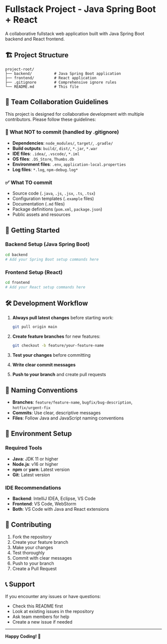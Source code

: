 # Fullstack Project - Java Spring Boot + React

A collaborative fullstack web application built with Java Spring Boot backend and React frontend.

## 🏗️ Project Structure

```
project-root/
├── backend/          # Java Spring Boot application
├── frontend/         # React application
├── .gitignore        # Comprehensive ignore rules
└── README.md         # This file
```

## 👥 Team Collaboration Guidelines

This project is designed for collaborative development with multiple contributors. Please follow these guidelines:

### 🚫 What NOT to commit (handled by .gitignore)
- **Dependencies**: `node_modules/`, `target/`, `.gradle/`
- **Build outputs**: `build/`, `dist/`, `*.jar`, `*.war`
- **IDE files**: `.idea/`, `.vscode/`, `*.iml`
- **OS files**: `.DS_Store`, `Thumbs.db`
- **Environment files**: `.env`, `application-local.properties`
- **Log files**: `*.log`, `npm-debug.log*`

### ✅ What TO commit
- Source code (`.java`, `.js`, `.jsx`, `.ts`, `.tsx`)
- Configuration templates (`.example` files)
- Documentation (`.md` files)
- Package definitions (`pom.xml`, `package.json`)
- Public assets and resources

## 🚀 Getting Started

### Backend Setup (Java Spring Boot)
```bash
cd backend
# Add your Spring Boot setup commands here
```

### Frontend Setup (React)
```bash
cd frontend
# Add your React setup commands here
```

## 🛠️ Development Workflow

1. **Always pull latest changes** before starting work:
   ```bash
   git pull origin main
   ```

2. **Create feature branches** for new features:
   ```bash
   git checkout -b feature/your-feature-name
   ```

3. **Test your changes** before committing
4. **Write clear commit messages**
5. **Push to your branch** and create pull requests

## 📝 Naming Conventions

- **Branches**: `feature/feature-name`, `bugfix/bug-description`, `hotfix/urgent-fix`
- **Commits**: Use clear, descriptive messages
- **Files**: Follow Java and JavaScript naming conventions

## 🔧 Environment Setup

### Required Tools
- **Java**: JDK 11 or higher
- **Node.js**: v16 or higher
- **npm** or **yarn**: Latest version
- **Git**: Latest version

### IDE Recommendations
- **Backend**: IntelliJ IDEA, Eclipse, VS Code
- **Frontend**: VS Code, WebStorm
- **Both**: VS Code with Java and React extensions

## 🤝 Contributing

1. Fork the repository
2. Create your feature branch
3. Make your changes
4. Test thoroughly
5. Commit with clear messages
6. Push to your branch
7. Create a Pull Request

## 📞 Support

If you encounter any issues or have questions:
- Check this README first
- Look at existing issues in the repository
- Ask team members for help
- Create a new issue if needed

---
**Happy Coding! 🎉**
